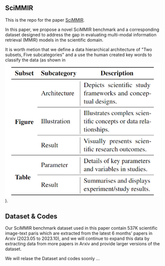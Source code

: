 ## SciMMIR

This is the repo for the paper [SciMMIR]().

In this paper, we propose a novel SciMMIR benchmark and a corresponding dataset designed to address the gap in evaluating multi-modal information retrieval (MMIR) models in the scientific domain.

It is worth metion that we define a data hierarchical architecture of "Two subsets, Five subcategories" and a use the human created key words to classify the data (as shown in ![Tab](./imgs/data_architecture.png)).



## Dataset & Codes

Our SciMMIR benchmark dataset used in this paper contain 537K scientific image-text paris which are extracted from the latest 6 months' papers in Arxiv (2023.05 to 2023.10), and we will continue to expand this data by extracting data from more papers in Arxiv and provide larger versions of the dataset.

We will relase the Dataset and codes soonly ...
